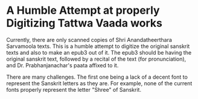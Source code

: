 # A Humble Attempt at properly Digitizing Tattwa Vaada works

Currently, there are only scanned copies of Shri Anandatheerthara Sarvamoola texts. This is a humble attempt to digitize the original sanskrit texts and also to make an epub3 out of it. The epub3 should be having the original sanskrit text, followed by a recital of the text (for pronunciation), and Dr. Prabhanjanachar's paata affixed to it.

There are many challenges. The first one being a lack of a decent font to represent the Sanskrit letters as they are. For example, none of the current fonts properly represent the letter "Shree" of Sanskrit.
